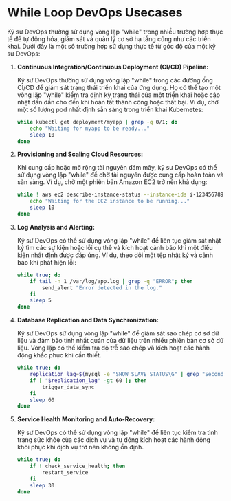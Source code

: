 # While Loop DevOps Usecases

Kỹ sư DevOps thường sử dụng vòng lặp "while" trong nhiều trường hợp thực tế để tự động hóa, giám sát và quản lý cơ sở hạ tầng cũng như các triển khai. Dưới đây là một số trường hợp sử dụng thực tế từ góc độ của một kỹ sư DevOps:

1. **Continuous Integration/Continuous Deployment (CI/CD) Pipeline:**

   Kỹ sư DevOps thường sử dụng vòng lặp "while" trong các đường ống CI/CD để giám sát trạng thái triển khai của ứng dụng. Họ có thể tạo một vòng lặp "while" kiểm tra định kỳ trạng thái của một triển khai hoặc cập nhật dần dần cho đến khi hoàn tất thành công hoặc thất bại. Ví dụ, chờ một số lượng pod nhất định sẵn sàng trong triển khai Kubernetes:

   ```bash
   while kubectl get deployment/myapp | grep -q 0/1; do
       echo "Waiting for myapp to be ready..."
       sleep 10
   done
   ```

2. **Provisioning and Scaling Cloud Resources:**

   Khi cung cấp hoặc mở rộng tài nguyên đám mây, kỹ sư DevOps có thể sử dụng vòng lặp "while" để chờ tài nguyên được cung cấp hoàn toàn và sẵn sàng. Ví dụ, chờ một phiên bản Amazon EC2 trở nên khả dụng:

   ```bash
   while ! aws ec2 describe-instance-status --instance-ids i-1234567890abcdef0 | grep -q "running"; do
       echo "Waiting for the EC2 instance to be running..."
       sleep 10
   done
   ```

3. **Log Analysis and Alerting:**

   Kỹ sư DevOps có thể sử dụng vòng lặp "while" để liên tục giám sát nhật ký tìm các sự kiện hoặc lỗi cụ thể và kích hoạt cảnh báo khi một điều kiện nhất định được đáp ứng. Ví dụ, theo dõi một tệp nhật ký và cảnh báo khi phát hiện lỗi:

   ```bash
   while true; do
       if tail -n 1 /var/log/app.log | grep -q "ERROR"; then
           send_alert "Error detected in the log."
       fi
       sleep 5
   done
   ```

4. **Database Replication and Data Synchronization:**

   Kỹ sư DevOps sử dụng vòng lặp "while" để giám sát sao chép cơ sở dữ liệu và đảm bảo tính nhất quán của dữ liệu trên nhiều phiên bản cơ sở dữ liệu. Vòng lặp có thể kiểm tra độ trễ sao chép và kích hoạt các hành động khắc phục khi cần thiết.

   ```bash
   while true; do
       replication_lag=$(mysql -e "SHOW SLAVE STATUS\G" | grep "Seconds_Behind_Master" | awk '{print $2}')
       if [ "$replication_lag" -gt 60 ]; then
           trigger_data_sync
       fi
       sleep 60
   done
   ```

5. **Service Health Monitoring and Auto-Recovery:**

   Kỹ sư DevOps có thể sử dụng vòng lặp "while" để liên tục kiểm tra tình trạng sức khỏe của các dịch vụ và tự động kích hoạt các hành động khôi phục khi dịch vụ trở nên không ổn định.

   ```bash
   while true; do
       if ! check_service_health; then
           restart_service
       fi
       sleep 30
   done
   ```
